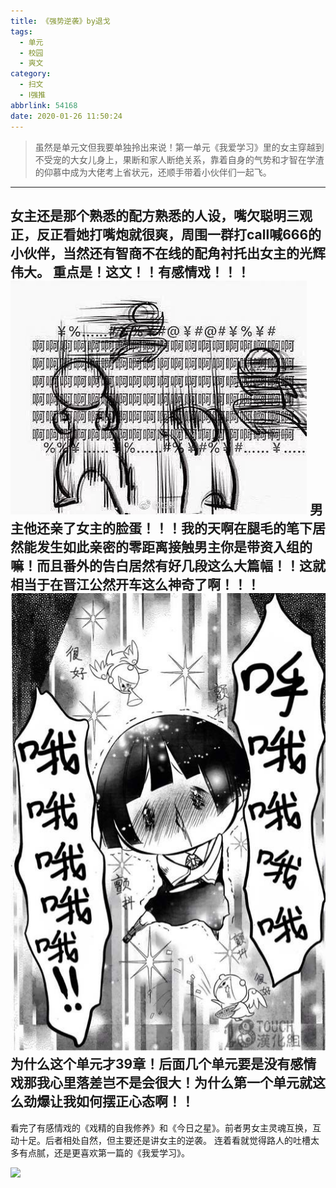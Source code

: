 ```yaml
---
title: 《强势逆袭》by退戈
tags:
  - 单元
  - 校园
  - 爽文
category:
  - 扫文
  - Ⅰ强推
abbrlink: 54168
date: 2020-01-26 11:50:24
---
```


<meta name="referrer" content="no-referrer" />

> 虽然是单元文但我要单独拎出来说！第一单元《我爱学习》里的女主穿越到不受宠的大女儿身上，果断和家人断绝关系，靠着自身的气势和才智在学渣的仰慕中成为大佬考上省状元，还顺手带着小伙伴们一起飞。

<!-- more -->
---
女主还是那个熟悉的配方熟悉的人设，嘴欠聪明三观正，反正看她打嘴炮就很爽，周围一群打call喊666的小伙伴，当然还有智商不在线的配角衬托出女主的光辉伟大。
重点是！这文！！有感情戏！！！
![](/bq/IMG_1738.JPG)
男主他还亲了女主的脸蛋！！！我的天啊在腿毛的笔下居然能发生如此亲密的零距离接触男主你是带资入组的嘛！而且番外的告白居然有好几段这么大篇幅！！这就相当于在晋江公然开车这么神奇了啊！！！
![](/bq/IMG_7380.JPG)
为什么这个单元才39章！后面几个单元要是没有感情戏那我心里落差岂不是会很大！为什么第一个单元就这么劲爆让我如何摆正心态啊！！
---
看完了有感情戏的《戏精的自我修养》和《今日之星》。前者男女主灵魂互换，互动十足。后者相处自然，但主要还是讲女主的逆袭。
连着看就觉得路人的吐槽太多有点腻，还是更喜欢第一篇的《我爱学习》。

![](https://wx3.sinaimg.cn/mw690/0069kFhhgy1gb9hj241bej30n01dsqv6.jpg)